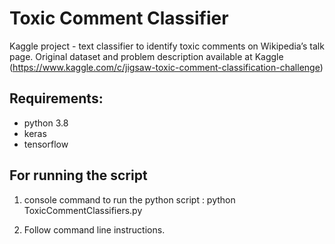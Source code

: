 # Toxic Comment Classifier
Kaggle project - text classifier to identify toxic comments on Wikipedia’s talk page.
Original dataset and problem description available at Kaggle (https://www.kaggle.com/c/jigsaw-toxic-comment-classification-challenge)

## Requirements:
- python 3.8
- keras
- tensorflow

## For running the script
1. console command to run the python script :
	python ToxicCommentClassifiers.py

2. Follow command line instructions.
